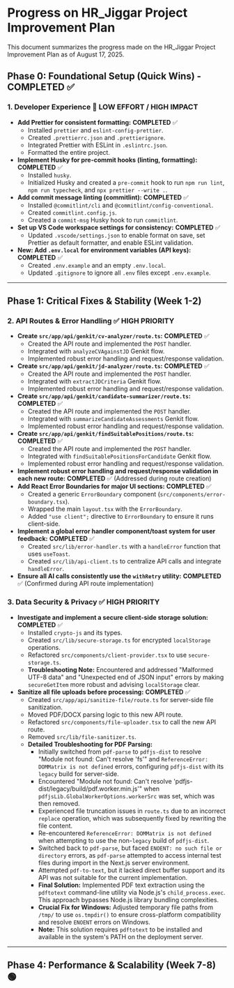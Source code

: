 # Progress on HR_Jiggar Project Improvement Plan

This document summarizes the progress made on the HR_Jiggar Project Improvement Plan as of August 17, 2025.

## **Phase 0: Foundational Setup (Quick Wins)** - **COMPLETED** ✅

### **1. Developer Experience** 🔵 LOW EFFORT / HIGH IMPACT

- **Add Prettier for consistent formatting:** **COMPLETED** ✅
  - Installed `prettier` and `eslint-config-prettier`.
  - Created `.prettierrc.json` and `.prettierignore`.
  - Integrated Prettier with ESLint in `.eslintrc.json`.
  - Formatted the entire project.
- **Implement Husky for pre-commit hooks (linting, formatting):** **COMPLETED** ✅
  - Installed `husky`.
  - Initialized Husky and created a `pre-commit` hook to run `npm run lint`, `npm run typecheck`, and `npx prettier --write .`.
- **Add commit message linting (commitlint):** **COMPLETED** ✅
  - Installed `@commitlint/cli` and `@commitlint/config-conventional`.
  - Created `commitlint.config.js`.
  - Created a `commit-msg` Husky hook to run `commitlint`.
- **Set up VS Code workspace settings for consistency:** **COMPLETED** ✅
  - Updated `.vscode/settings.json` to enable format on save, set Prettier as default formatter, and enable ESLint validation.
- **New: Add `.env.local` for environment variables (API keys):** **COMPLETED** ✅
  - Created `.env.example` and an empty `.env.local`.
  - Updated `.gitignore` to ignore all `.env` files except `.env.example`.

---

## **Phase 1: Critical Fixes & Stability (Week 1-2)**

### **2. API Routes & Error Handling** ✅ HIGH PRIORITY

- **Create `src/app/api/genkit/cv-analyzer/route.ts`:** **COMPLETED** ✅
  - Created the API route and implemented the `POST` handler.
  - Integrated with `analyzeCVAgainstJD` Genkit flow.
  - Implemented robust error handling and request/response validation.
- **Create `src/app/api/genkit/jd-analyzer/route.ts`:** **COMPLETED** ✅
  - Created the API route and implemented the `POST` handler.
  - Integrated with `extractJDCriteria` Genkit flow.
  - Implemented robust error handling and request/response validation.
- **Create `src/app/api/genkit/candidate-summarizer/route.ts`:** **COMPLETED** ✅
  - Created the API route and implemented the `POST` handler.
  - Integrated with `summarizeCandidateAssessments` Genkit flow.
  - Implemented robust error handling and request/response validation.
- **Create `src/app/api/genkit/findSuitablePositions/route.ts`:** **COMPLETED** ✅
  - Created the API route and implemented the `POST` handler.
  - Integrated with `findSuitablePositionsForCandidate` Genkit flow.
  - Implemented robust error handling and request/response validation.
- **Implement robust error handling and request/response validation in each new route:** **COMPLETED** ✅ (Addressed during route creation)
- **Add React Error Boundaries for major UI sections:** **COMPLETED** ✅
  - Created a generic `ErrorBoundary` component (`src/components/error-boundary.tsx`).
  - Wrapped the main `layout.tsx` with the `ErrorBoundary`.
  - Added `"use client";` directive to `ErrorBoundary` to ensure it runs client-side.
- **Implement a global error handler component/toast system for user feedback:** **COMPLETED** ✅
  - Created `src/lib/error-handler.ts` with a `handleError` function that uses `useToast`.
  - Created `src/lib/api-client.ts` to centralize API calls and integrate `handleError`.
- **Ensure all AI calls consistently use the `withRetry` utility:** **COMPLETED** ✅ (Confirmed during API route implementation)

### **3. Data Security & Privacy** ✅ HIGH PRIORITY

- **Investigate and implement a secure client-side storage solution:** **COMPLETED** ✅
  - Installed `crypto-js` and its types.
  - Created `src/lib/secure-storage.ts` for encrypted `localStorage` operations.
  - Refactored `src/components/client-provider.tsx` to use `secure-storage.ts`.
  - **Troubleshooting Note:** Encountered and addressed "Malformed UTF-8 data" and "Unexpected end of JSON input" errors by making `secureGetItem` more robust and advising `localStorage` clear.
- **Sanitize all file uploads before processing:** **COMPLETED** ✅
  - Created `src/app/api/sanitize-file/route.ts` for server-side file sanitization.
  - Moved PDF/DOCX parsing logic to this new API route.
  - Refactored `src/components/file-uploader.tsx` to call the new API route.
  - Removed `src/lib/file-sanitizer.ts`.
  - **Detailed Troubleshooting for PDF Parsing:**
    - Initially switched from `pdf-parse` to `pdfjs-dist` to resolve "Module not found: Can't resolve 'fs'" and `ReferenceError: DOMMatrix is not defined` errors, configuring `pdfjs-dist` with its `legacy` build for server-side.
    - Encountered "Module not found: Can't resolve 'pdfjs-dist/legacy/build/pdf.worker.min.js'" when `pdfjsLib.GlobalWorkerOptions.workerSrc` was set, which was then removed.
    - Experienced file truncation issues in `route.ts` due to an incorrect `replace` operation, which was subsequently fixed by rewriting the file content.
    - Re-encountered `ReferenceError: DOMMatrix is not defined` when attempting to use the non-`legacy` build of `pdfjs-dist`.
    - Switched back to `pdf-parse`, but faced `ENOENT: no such file or directory` errors, as `pdf-parse` attempted to access internal test files during import in the Next.js server environment.
    - Attempted `pdf-to-text`, but it lacked direct buffer support and its API was not suitable for the current implementation.
    - **Final Solution:** Implemented PDF text extraction using the `pdftotext` command-line utility via Node.js's `child_process.exec`. This approach bypasses Node.js library bundling complexities.
    - **Crucial Fix for Windows:** Adjusted temporary file paths from `/tmp/` to use `os.tmpdir()` to ensure cross-platform compatibility and resolve `ENOENT` errors on Windows.
    - **Note:** This solution requires `pdftotext` to be installed and available in the system's PATH on the deployment server.

---

## **Phase 4: Performance & Scalability (Week 7-8)** 🟢
